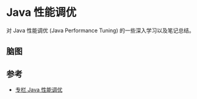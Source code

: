 # Java 性能调优

对 Java 性能调优 (Java Performance Tuning) 的一些深入学习以及笔记总结。

## 脑图

## 参考

* [专栏 Java 性能调优](https://time.geekbang.org/column/intro/100028001)
